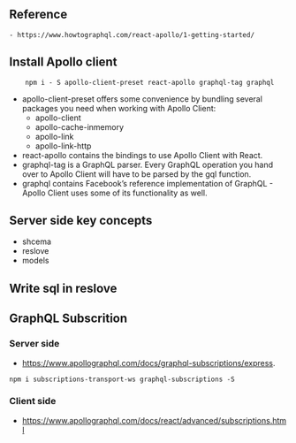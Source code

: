 ## Reference 
    - https://www.howtographql.com/react-apollo/1-getting-started/

## Install Apollo client
```
    npm i - S apollo-client-preset react-apollo graphql-tag graphql
```
- apollo-client-preset offers some convenience by bundling several packages you need when working with Apollo Client:
    - apollo-client
    - apollo-cache-inmemory
    - apollo-link
    - apollo-link-http
- react-apollo contains the bindings to use Apollo Client with React.
- graphql-tag is a GraphQL parser. Every GraphQL operation you hand over to Apollo Client will have to be parsed by the gql function.
- graphql contains Facebook’s reference implementation of GraphQL - Apollo Client uses some of its functionality as well.


## Server side key concepts
- shcema
- reslove
- models


## Write sql in reslove
 

## GraphQL Subscrition
### Server side
- https://www.apollographql.com/docs/graphql-subscriptions/express.
```
npm i subscriptions-transport-ws graphql-subscriptions -S
```
### Client side
- https://www.apollographql.com/docs/react/advanced/subscriptions.html
